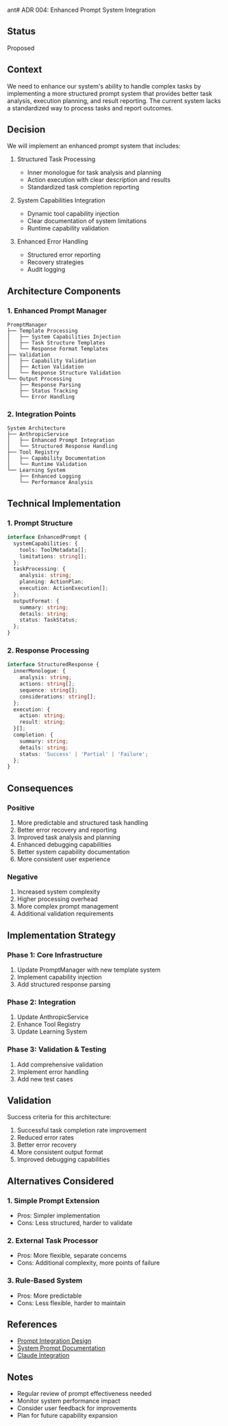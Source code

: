 ant# ADR 004: Enhanced Prompt System Integration

## Status
Proposed

## Context
We need to enhance our system's ability to handle complex tasks by implementing a more structured prompt system that provides better task analysis, execution planning, and result reporting. The current system lacks a standardized way to process tasks and report outcomes.

## Decision
We will implement an enhanced prompt system that includes:

1. Structured Task Processing
   - Inner monologue for task analysis and planning
   - Action execution with clear description and results
   - Standardized task completion reporting

2. System Capabilities Integration
   - Dynamic tool capability injection
   - Clear documentation of system limitations
   - Runtime capability validation

3. Enhanced Error Handling
   - Structured error reporting
   - Recovery strategies
   - Audit logging

## Architecture Components

### 1. Enhanced Prompt Manager
```
PromptManager
├── Template Processing
│   ├── System Capabilities Injection
│   ├── Task Structure Templates
│   └── Response Format Templates
├── Validation
│   ├── Capability Validation
│   ├── Action Validation
│   └── Response Structure Validation
└── Output Processing
    ├── Response Parsing
    ├── Status Tracking
    └── Error Handling
```

### 2. Integration Points
```
System Architecture
├── AnthropicService
│   ├── Enhanced Prompt Integration
│   └── Structured Response Handling
├── Tool Registry
│   ├── Capability Documentation
│   └── Runtime Validation
└── Learning System
    ├── Enhanced Logging
    └── Performance Analysis
```

## Technical Implementation

### 1. Prompt Structure
```typescript
interface EnhancedPrompt {
  systemCapabilities: {
    tools: ToolMetadata[];
    limitations: string[];
  };
  taskProcessing: {
    analysis: string;
    planning: ActionPlan;
    execution: ActionExecution[];
  };
  outputFormat: {
    summary: string;
    details: string;
    status: TaskStatus;
  };
}
```

### 2. Response Processing
```typescript
interface StructuredResponse {
  innerMonologue: {
    analysis: string;
    actions: string[];
    sequence: string[];
    considerations: string[];
  };
  execution: {
    action: string;
    result: string;
  }[];
  completion: {
    summary: string;
    details: string;
    status: 'Success' | 'Partial' | 'Failure';
  };
}
```

## Consequences

### Positive
1. More predictable and structured task handling
2. Better error recovery and reporting
3. Improved task analysis and planning
4. Enhanced debugging capabilities
5. Better system capability documentation
6. More consistent user experience

### Negative
1. Increased system complexity
2. Higher processing overhead
3. More complex prompt management
4. Additional validation requirements

## Implementation Strategy

### Phase 1: Core Infrastructure
1. Update PromptManager with new template system
2. Implement capability injection
3. Add structured response parsing

### Phase 2: Integration
1. Update AnthropicService
2. Enhance Tool Registry
3. Update Learning System

### Phase 3: Validation & Testing
1. Add comprehensive validation
2. Implement error handling
3. Add new test cases

## Validation

Success criteria for this architecture:
1. Successful task completion rate improvement
2. Reduced error rates
3. Better error recovery
4. More consistent output format
5. Improved debugging capabilities

## Alternatives Considered

### 1. Simple Prompt Extension
- Pros: Simpler implementation
- Cons: Less structured, harder to validate

### 2. External Task Processor
- Pros: More flexible, separate concerns
- Cons: Additional complexity, more points of failure

### 3. Rule-Based System
- Pros: More predictable
- Cons: Less flexible, harder to maintain

## References
- [Prompt Integration Design](../prompt-integration.md)
- [System Prompt Documentation](../system-prompt.md)
- [Claude Integration](../claude-integration.md)

## Notes
- Regular review of prompt effectiveness needed
- Monitor system performance impact
- Consider user feedback for improvements
- Plan for future capability expansion